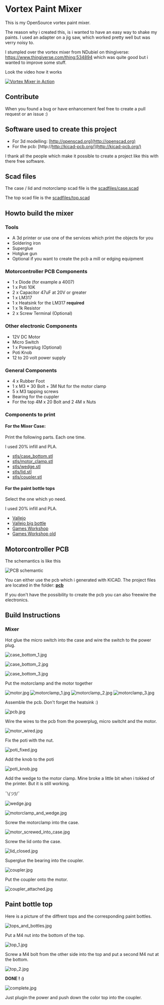 # Vortex Paint Mixer

This is my OpenSource vortex paint mixer.

The reason why i created this, is i wanted to have an easy way to shake my paints. I used an adapter on a jig saw, which worked pretty well but was verry noisy to.

I stumpled over the vortex mixer from NDubiel on thingiverse: https://www.thingiverse.com/thing:534894 which was quite good but i wanted to improve some stuff.

Look the video how it works

[![Vortex Mixer in Action](http://img.youtube.com/vi/J79AnS1BsYA/0.jpg)](http://www.youtube.com/watch?v=J79AnS1BsYA "Vortex Mixer in Action")

## Contribute

When you found a bug or have enhancement feel free to create a pull request or an issue :)

## Software used to create this project

* For 3d modelling: [http://openscad.org](http://openscad.org)
* For the pcb: [http://http://kicad-pcb.org/](http://kicad-pcb.org/)

I thank all the people which make it possible to create a project like this with there free software.

## Scad files

The case / lid and motorclamp scad file is the [scadfiles/case.scad](scadfiles/case.scad)

The top scad file is the [scadfiles/top.scad](scadfiles/top.scad)

## Howto build the mixer

### Tools

  * A 3d printer or use one of the services which print the objects for you
  * Soldering iron
  * Superglue
  * Hotglue gun
  * Optional if you want to create the pcb a mill or edging equipment

### Motorcontroller PCB Components

  * 1 x Diode (for example a 4007)
  * 1 x Poti 10K
  * 2 x Capacitor 47uF at 20V or greater 
  * 1 x LM317
  * 1 x Heatsink for the LM317 **required** 
  * 1 x 1k Resistor
  * 2 x Screw Terminal (Optional) 

### Other electronic Components

  * 12V DC Motor
  * Micro Switch
  * 1 x Powerplug (Optional) 
  * Poti Knob
  * 12 to 20 volt power supply

### General Components

  * 4 x Rubber Foot 
  * 1 x M3 * 30 Bolt + 3M Nut for the motor clamp
  * 5 x M3 tapping screws
  * Bearing for the cuppler
  * For the top 4M x 20 Bolt and 2 4M x Nuts

### Components to print

#### For the Mixer Case:

Print the following parts. Each one time.

I used 20% infill and PLA.

* [stls/case_bottom.stl](stls/case_bottom.stl)
* [stls/motor_clamp.stl](stls/motor_clamp.stl)
* [stls/wedge.stl](stls/wedge.stl)
* [stls/lid.stl](stls/lid.stl)
* [stls/coupler.stl](stls/coupler.stl)

#### For the paint bottle tops

Select the one which yo need.

I used 20% infill and PLA.

* [Vallejo](stls/tops/vallejo_top.stl)
* [Vallejo big bottle](stls/tops/vallejo_big_top.stl)
* [Games Workshop](stls/tops/games_workshop_top.stl)
* [Games Workshop old](stls/tops/games_workshop_old_top.stl)

## Motorcontroller PCB

The schemantics is like this

![PCB schemantic](assets/schemantic.png)

You can either use the pcb which i generated with KICAD. The project files are located in the folder: **[pcb](pcb)**

If you don't have the possibility to create the pcb you can also freewire the electronics.

## Build Instructions

### Mixer

Hot glue the micro switch into the case and wire the switch to the power plug.

![case_bottom_1.jpg](assets/build_images/case_bottom_1.jpg)

![case_bottom_2.jpg](assets/build_images/case_bottom_2.jpg)

![case_bottom_3.jpg](assets/build_images/case_bottom_3.jpg)

Put the motorclamp and the motor together

![motor.jpg](assets/build_images/motor.jpg)
![motorclamp_1.jpg](assets/build_images/motorclamp_1.jpg)
![motorclamp_2.jpg](assets/build_images/motorclamp_2.jpg)
![motorclamp_3.jpg](assets/build_images/motorclamp_3.jpg)

Assemble the pcb. Don't forget the heatsink :)

![pcb.jpg](assets/build_images/pcb.jpg)

Wire the wires to the pcb from the powerplug, micro switcht and the motor.

![motor_wired.jpg](assets/build_images/motor_wired.jpg)

Fix the poti with the nut.

![poti_fixed.jpg](assets/build_images/poti_fixed.jpg)

Add the knob to the poti

![poti_knob.jpg](assets/build_images/poti_knob.jpg)

Add the wedge to the motor clamp. Mine broke a little bit when i tokked of the printer. But it is still working. 

¯\\_(ツ)_/¯

![wedge.jpg](assets/build_images/wedge.jpg)


![motorclamp_and_wedge.jpg](assets/build_images/motorclamp_and_wedge.jpg)

Screw the motorclamp into the case.

![motor_screwed_into_case.jpg](assets/build_images/motor_screwed_into_case.jpg)

Screw the lid onto the case.

![lid_closed.jpg](assets/build_images/lid_closed.jpg)

Superglue the bearing into the coupler.

![coupler.jpg](assets/build_images/coupler.jpg)

Put the coupler onto the motor.

![coupler_attached.jpg](assets/build_images/coupler_attached.jpg)

## Paint bottle top

Here is a picture of the diffrent tops and the corresponding paint bottles.

![tops_and_bottles.jpg](assets/build_images/tops_and_bottles.jpg)

Put a M4 nut into the bottom of the top.

![top_1.jpg](assets/build_images/top_1.jpg)

Screw a M4 bolt from the other side into the top and put a second M4 nut at the bottom. 

![top_2.jpg](assets/build_images/top_2.jpg)


**DONE ! :)**

![complete.jpg](assets/build_images/complete.jpg)

Just plugin the power and push down the color top into the coupler.


